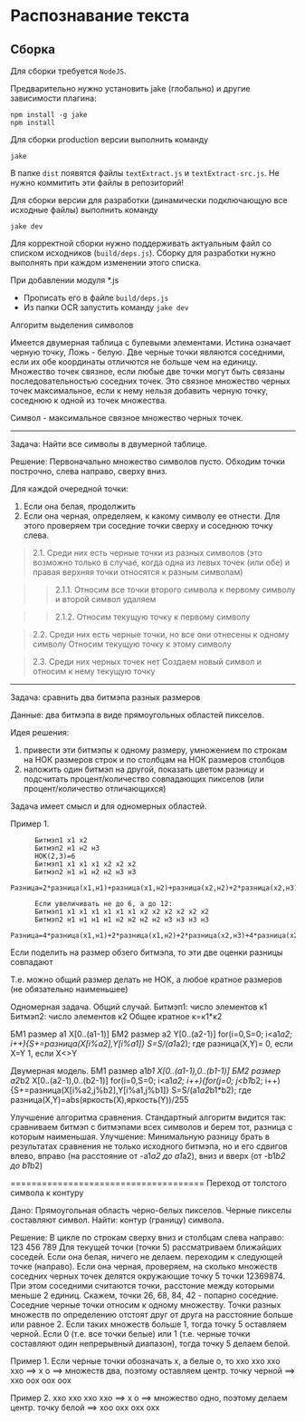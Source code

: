 Распознавание текста
================

Сборка
------

Для сборки требуется `NodeJS`.

Предварительно нужно установить jake (глобально) и другие зависимости плагина:
```
npm install -g jake
npm install
```

Для сборки production версии выполнить команду
```
jake
```

В папке `dist` появятся файлы `textExtract.js` и `textExtract-src.js`. Не нужно коммитить эти файлы в репозиторий!

Для сборки версии для разработки (динамически подключающую все исходные файлы) выполнить команду

```
jake dev
```

Для корректной сборки нужно поддерживать актуальным файл со списком исходников (`build/deps.js`). Сборку для разработки нужно выполнять при каждом изменении этого списка.

При добавлении модуля *.js

+ Прописать его в файле `build/deps.js`
+ Из папки OCR запустить команду `jake dev`

Алгоритм выделения символов

Имеется двумерная таблица с булевыми элементами. Истина означает черную точку, Ложь - белую.
Две черные точки являются соседними, если их обе координаты отличются не больше чем на единицу.
Множество точек связное, если любые две точки могут быть связаны последовательностью соседних точек.
Это связное множество черных точек максимальное, если к нему нельзя добавить черную точку, соседнюю к одной из точек множества.

Символ - максимальное связное множество черных точек.

***
Задача: Найти все символы в двумерной таблице.

Решение:
Первоначально множество символов пусто.
Обходим точки построчно, слева направо, сверху вниз.

Для каждой очередной точки:

1. Если она белая, продолжить
2. Если она черная, определяем, к какому символу ее отнести.
     Для этого проверяем три соседние точки сверху и соседнюю точку слева.

 > 2.1. Среди них есть черные точки из разных символов (это возможно только в случае, когда одна из левых точек (или обе) и правая верхняя точки относятся к разным символам)
 
 >> 2.1.1. Относим все точки второго символа к первому символу и второй символ удаляем
 
 >> 2.1.2. Относим текущую точку к первому символу

 > 2.2. Среди них есть черные точки, но все они отнесены к одному символу
  Относим текущую точку к этому символу
  
 > 2.3. Среди них черных точек нет
  Создаем новый символ и относим к нему текущую точку
  
***
Задача: сравнить два битмэпа разных размеров

Данные: два битмэпа в виде прямоугольных областей пикселов.

Идея решения:

1. привести эти битмэпы к одному размеру, умножением по строкам на НОК размеров строк и по столбцам на НОК размеров столбцов
2. наложить один битмэп на другой, показать цветом разницу и подсчитать процент/количество совпадающих пикселов (или процент/количество отличающихся)

Задача имеет смысл и для одномерных областей.

Пример 1.

          Битмэп1 х1 х2
          Битмэп2 н1 н2 н3
          НОК(2,3)=6
          Битмэп1 х1 х1 х1 х2 х2 х2
          Битмэп2 н1 н1 н2 н2 н3 н3
          Разница=2*разница(х1,н1)+разница(х1,н2)+разница(х2,н2)+2*разница(х2,н3)

          Если увеличивать не до 6, а до 12:
          Битмэп1 х1 х1 х1 х1 х1 х1 х2 х2 х2 х2 х2 х2
          Битмэп2 н1 н1 н1 н1 н2 н2 н2 н2 н3 н3 н3 н3
          Разница=4*разница(х1,н1)+2*разница(х1,н2)+2*разница(х2,н3)+4*разница(х2,н3)

Если поделить на размер обзего битмэпа, то эти две оценки разницы совпадают

Т.е. можно общий размер делать не НОК, а любое кратное размеров (не обязательно наименьшее)

Одномерная задача. Общий случай.
Битмэп1: число элементов к1
Битмэп2: число элементов к2
Общее кратное к=к1*к2

БМ1 размер а1 X[0..(a1-1)]
БМ2 размер а2 Y[0..(a2-1)]
for(i=0,S=0; i<a1*a2; i++){S+=разница(X[i%a2],Y[i%a1]}
S=S/(a1*a2);
где разница(X,Y)=
0, если X=Y
1, если X<>Y

Двумерная модель.
БМ1 размер a1*b1 X[0..(a1-1),0..(b1-1)]
БМ2 размер a2*b2 X[0..(a2-1),0..(b2-1)]
for(i=0,S=0; i<a1*a2; i++){for(j=0; j<b1*b2; i++){S+=разница(X[i%a2,j%b2],Y[i%a1,j%b1]}
S=S/(a1*a2*b1*b2);
где разница(X,Y)=abs(яркость(X),яркость(Y))/255

Улучшение алгоритма сравнения.
Стандартный алгоритм видится так:
сравниваем битмэп с битмэпами всех символов и берем тот, разница с которым наименьшая.
Улучшение:
Минимальную разницу брать в результатах сравнения не только исходного битмэпа, но и его сдвигов влево, вправо (на расстояние от -a1*a2 до a1*a2), вниз и вверх (от -b1*b2 до b1*b2)

=====================================
Переход от толстого символа к контуру

Дано: Прямоугольная область черно-белых пикселов. Черные пикселы составляют символ.
Найти: контур (границу) символа.

Решение:
В цикле по строкам сверху вниз и столбцам слева направо:
123
456
789
Для текущей точки (точки 5) рассматриваем ближайших соседей.
Если она белая, ничего не делаем. переходим к следующей точке (направо).
Если она черная, проверяем, на сколько множеств соседних черных точек делятся окружающие точку 5 точки 12369874.
При этом соседними считаются точки, расстоние между которыми меньше 2 единиц.
Скажем, точки 26, 68, 84, 42 - попарно соседние.
Соседние черные точки относим к одному множеству.
Точки разных множеств по определению отстоят друг от друга на расстояние больше или равное 2.
Если таких множеств больше 1, тогда точку 5 оставляем черной. 
Если 0 (т.е. все точки белые) или 1 (т.е. черные точки составляют один непрерывный диапазон), тогда точку 5 делаем белой.

Пример 1. Если черные точки обозначать х, а белые о, то
ххо     ххо                                                             ххо
ххо ==> х о ==> множеств два, поэтому оставляем центр. точку черной ==> ххо
оох     оох                                                             оох

Пример 2.
ххо     ххо                                                           ххо
ххо ==> х о ==> множество одно, поэтому делаем центр. точку белой ==> хоо
охх     охх                                                           охх


